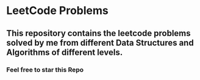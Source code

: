 # LeetCode Problems

## This repository contains the leetcode problems solved by me from different Data Structures and Algorithms of different levels.
### Feel free to star this Repo

